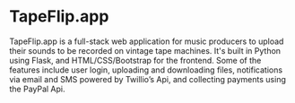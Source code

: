 # TapeFlip.app

TapeFlip.app is a full-stack web application for music producers to upload their sounds to be recorded on vintage tape machines. It's built in Python using Flask, and HTML/CSS/Bootstrap for the frontend. Some of the features include user login, uploading and downloading files, notifications via email and SMS powered by Twillio’s Api, and collecting payments using the PayPal Api.
